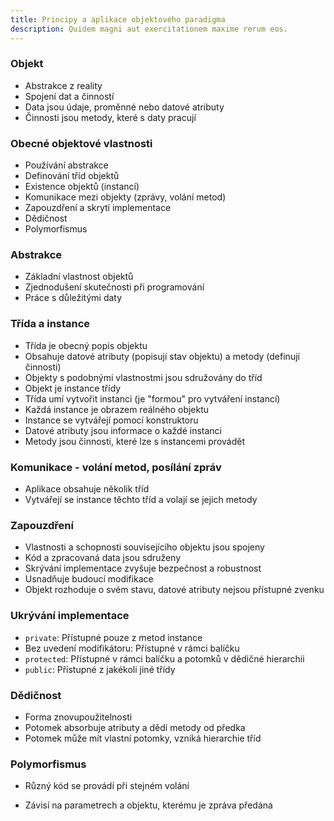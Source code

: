 ```yaml
---
title: Principy a aplikace objektového paradigma
description: Quidem magni aut exercitationem maxime rerum eos.
---
```


### Objekt

- Abstrakce z reality
- Spojení dat a činností
- Data jsou údaje, proměnné nebo datové atributy
- Činnosti jsou metody, které s daty pracují

### Obecné objektové vlastnosti

- Používání abstrakce
- Definování tříd objektů
- Existence objektů (instancí)
- Komunikace mezi objekty (zprávy, volání metod)
- Zapouzdření a skrytí implementace
- Dědičnost
- Polymorfismus

### Abstrakce

- Základní vlastnost objektů
- Zjednodušení skutečnosti při programování
- Práce s důležitými daty

### Třída a instance

- Třída je obecný popis objektu
- Obsahuje datové atributy (popisují stav objektu) a metody (definují činnosti)
- Objekty s podobnými vlastnostmi jsou sdružovány do tříd
- Objekt je instance třídy
- Třída umí vytvořit instanci (je "formou" pro vytváření instancí)
- Každá instance je obrazem reálného objektu
- Instance se vytvářejí pomocí konstruktoru
- Datové atributy jsou informace o každé instanci
- Metody jsou činnosti, které lze s instancemi provádět

### Komunikace - volání metod, posílání zpráv

- Aplikace obsahuje několik tříd
- Vytvářejí se instance těchto tříd a volají se jejich metody

### Zapouzdření

- Vlastnosti a schopnosti souvisejícího objektu jsou spojeny
- Kód a zpracovaná data jsou sdruženy
- Skrývání implementace zvyšuje bezpečnost a robustnost
- Usnadňuje budoucí modifikace
- Objekt rozhoduje o svém stavu, datové atributy nejsou přístupné zvenku

### Ukrývání implementace

- `private`: Přístupné pouze z metod instance
- Bez uvedení modifikátoru: Přístupné v rámci balíčku
- `protected`: Přístupné v rámci balíčku a potomků v dědičné hierarchii
- `public`: Přístupné z jakékoli jiné třídy

### Dědičnost

- Forma znovupoužitelnosti
- Potomek absorbuje atributy a dědí metody od předka
- Potomek může mít vlastní potomky, vzniká hierarchie tříd

### Polymorfismus

- Různý kód se provádí při stejném volání

- Závisí na parametrech a objektu, kterému je zpráva předána

